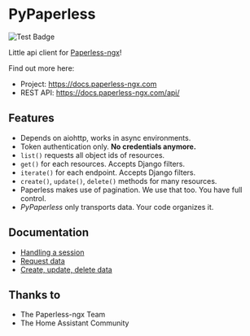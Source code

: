 # PyPaperless

![Test Badge](https://github.com/tb1337/paperless-api/actions/workflows/test.yml/badge.svg)

Little api client for [Paperless-ngx](https://github.com/paperless-ngx/paperless-ngx)!

Find out more here:

* Project: https://docs.paperless-ngx.com
* REST API: https://docs.paperless-ngx.com/api/

## Features

- Depends on aiohttp, works in async environments.
- Token authentication only. **No credentials anymore.**
- `list()` requests all object ids of resources.
- `get()` for each resources. Accepts Django filters.
- `iterate()` for each endpoint. Accepts Django filters.
- `create()`, `update()`, `delete()` methods for many resources.
- Paperless makes use of pagination. We use that too. You have full control.
- *PyPaperless* only transports data. Your code organizes it.

## Documentation

* [Handling a session](docs/SESSION.md)
* [Request data](docs/REQUEST.md)
* [Create, update, delete data](docs/CRUD.md)

## Thanks to

* The Paperless-ngx Team
* The Home Assistant Community
